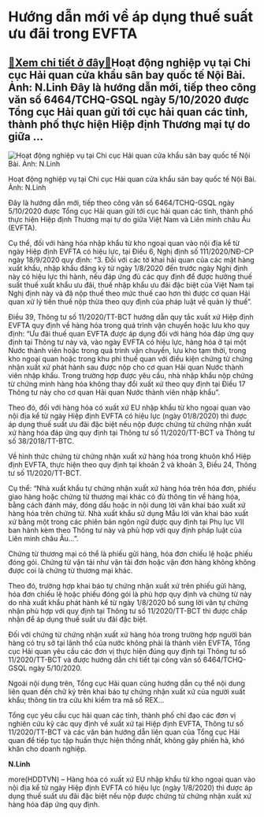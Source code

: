 Hướng dẫn mới về áp dụng thuế suất ưu đãi trong EVFTA
=====================================================

[:gift:Xem chi tiết ở đây:gift:](https://hddtvn.com/huong-dan-moi-ve-ap-dung-thue-suat-uu-dai-trong-evfta-2/)Hoạt động nghiệp vụ tại Chi cục Hải quan cửa khẩu sân bay quốc tế Nội Bài. Ảnh: N.Linh Đây là hướng dẫn mới, tiếp theo công văn số 6464/TCHQ-GSQL ngày 5/10/2020 được Tổng cục Hải quan gửi tới cục hải quan các tỉnh, thành phố thực hiện Hiệp định Thương mại tự do giữa …
----------------------------------------------------------------------------------------------------------------------------------------------------------------------------------------------------------------------------------------------------------------------------





![Hoạt động nghiệp vụ tại Chi cục Hải quan cửa khẩu sân bay quốc tế Nội Bài. Ảnh: N.Linh](https://hddtvn.com/wp-content/uploads/2021/01/5522_IMG_0258.jpg "Hoạt động nghiệp vụ tại Chi cục Hải quan cửa khẩu sân bay quốc tế Nội Bài. Ảnh: N.Linh")


Hoạt động nghiệp vụ tại Chi cục Hải quan cửa khẩu sân bay quốc tế Nội Bài. Ảnh: N.Linh



Đây là hướng dẫn mới, tiếp theo công văn số 6464/TCHQ-GSQL ngày 5/10/2020 được Tổng cục Hải quan gửi tới cục hải quan các tỉnh, thành phố thực hiện Hiệp định Thương mại tự do giữa Việt Nam và Liên minh châu Âu (EVFTA).


Cụ thể, đối với hàng hóa nhập khẩu từ kho ngoại quan vào nội địa kể từ ngày Hiệp định EVFTA có hiệu lực, tại Điều 6, Nghị định số 111/2020/NĐ-CP ngày 18/9/2020 quy định: “3. Đối với các tờ khai hải quan của các mặt hàng xuất khẩu, nhập khẩu đăng ký từ ngày 1/8/2020 đến trước ngày Nghị định này có hiệu lực thi hành, nếu đáp ứng đủ các quy định để được hưởng thuế suất thuế xuất khẩu ưu đãi, thuế nhập khẩu ưu đãi đặc biệt của Việt Nam tại Nghị định này và đã nộp thuế theo mức thuế cao hơn thì được cơ quan Hải quan xử lý tiền thuế nộp thừa theo quy định của pháp luật về quản lý thuế”.


Điều 39, Thông tư số 11/2020/TT-BCT hướng dẫn quy tắc xuất xứ Hiệp định EVFTA quy định về hàng hóa trong quá trình vận chuyển hoặc lưu kho quy định: “Ưu đãi thuế quan EVFTA được áp dụng đối với hàng hóa đáp ứng quy định tại Thông tư này và, vào ngày EVFTA có hiệu lực, hàng hóa ở tại một Nước thành viên hoặc trong quá trình vận chuyển, lưu kho tạm thời, trong kho ngoại quan hoặc trong khu phi thuế quan với điều kiện chứng từ chứng nhận xuất xứ phát hành sau được nộp cho cơ quan Hải quan Nước thành viên nhập khẩu. Trong trường hợp được yêu cầu, nhà nhập khẩu nộp chứng từ chứng minh hàng hóa không thay đổi xuất xứ theo quy định tại Điều 17 Thông tư này cho cơ quan Hải quan Nước thành viên nhập khẩu”.


Theo đó, đối với hàng hóa có xuất xứ EU nhập khẩu từ kho ngoại quan vào nội địa kể từ ngày Hiệp định EVFTA có hiệu lực (ngày 01/8/2020) thì được áp dụng thuế suất ưu đãi đặc biệt nếu nộp được chứng từ chứng nhận xuất xứ hàng hóa đáp ứng quy định tại Thông tư số 11/2020/TT-BCT và Thông tư số 38/2018/TT-BTC.


Về hình thức chứng từ chứng nhận xuất xứ hàng hóa trong khuôn khổ Hiệp định EVFTA, thực hiện theo quy định tại khoản 2 và khoản 3, Điều 24, Thông tư số 11/2020/TT-BCT.


Cụ thể: “Nhà xuất khẩu tự chứng nhận xuất xứ hàng hóa trên hóa đơn, phiếu giao hàng hoặc chứng từ thương mại khác có đủ thông tin về hàng hóa, bằng cách đánh máy, đóng dấu hoặc in nội dung lời văn khai báo xuất xứ hàng hóa trên chứng từ. Nhà xuất khẩu sử dụng Mẫu lời văn khai báo xuất xứ bằng một trong các phiên bản ngôn ngữ được quy định tại Phụ lục VII ban hành kèm theo Thông tư này và phù hợp với quy định pháp luật của Liên minh châu Âu…”.


Chứng từ thương mại có thể là phiếu gửi hàng, hóa đơn chiếu lệ hoặc phiếu đóng gói. Chứng từ vận tải như vận tải đơn hoặc vận đơn hàng không không được coi là chứng từ thương mại khác.


Theo đó, trường hợp khai báo tự chứng nhận xuất xứ trên phiếu gửi hàng, hóa đơn chiếu lệ hoặc phiếu đóng gói là phù hợp quy định và chứng từ này do nhà xuất khẩu phát hành kể từ ngày 1/8/2020 bổ sung lời văn tự chứng nhận phù hợp với quy định tại Thông tư số 11/2020/TT-BCT thì được chấp nhận để áp dụng thuế suất ưu đãi đặc biệt.


Đối với chứng từ chứng nhận xuất xứ hàng hóa trong trường hợp người bán hàng có trụ sở tại lãnh thổ của nước không phải là thành viên EVFTA, Tổng cục Hải quan yêu cầu các đơn vị thực hiện đúng quy định tại Thông tư số 11/2020/TT-BCT và được hướng dẫn chi tiết tại công văn số 6464/TCHQ-GSQL ngày 5/10/2020.


Ngoài nội dung trên, Tổng cục Hải quan cũng hướng dẫn cụ thể nội dung liên quan đến chữ ký trên khai báo tự chứng nhận xuất xứ của người xuất khẩu; thông tin tra cứu khi kiểm tra mã số REX…


Tổng cục yêu cầu cục hải quan các tỉnh, thành phố chỉ đạo các đơn vị nghiên cứu kỹ các quy định về xuất xứ tại Hiệp định EVFTA, Thông tư số 11/2020/TT-BCT và các văn bản hướng dẫn liên quan của Tổng cục Hải quan để tiếp tục tập huấn thực hiện thống nhất, không gây phiền hà, khó khăn cho doanh nghiệp.




**N.Linh**



more(HDDTVN) – Hàng hóa có xuất xứ EU nhập khẩu từ kho ngoại quan vào nội địa kể từ ngày Hiệp định EVFTA có hiệu lực (ngày 1/8/2020) thì được áp dụng thuế suất ưu đãi đặc biệt nếu nộp được chứng từ chứng nhận xuất xứ hàng hóa đáp ứng quy định.

